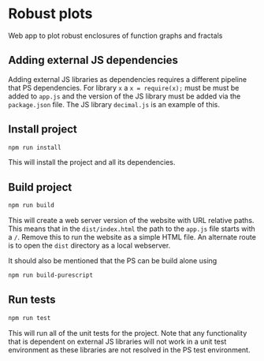 # Robust plots
Web app to plot robust enclosures of function graphs and fractals

## Adding external JS dependencies
Adding external JS libraries as dependencies requires a different pipeline that PS dependencies. For library `x` a `x = require(x);` must be must be added to `app.js` and the version of the JS library must be added via the `package.json` file. The JS library `decimal.js` is an example of this.

## Install project
```sh
npm run install
```
This will install the project and all its dependencies.

## Build project
```sh
npm run build
```
This will create a web server version of the website with URL relative paths. This means that in the `dist/index.html` the path to the `app.js` file starts with a `/`. Remove this to run the website as a simple HTML file. An alternate route is to open the `dist` directory as a local webserver.

It should also be mentioned that the PS can be build alone using
```sh
npm run build-purescript
```

## Run tests
```sh
npm run test
```
This will run all of the unit tests for the project. Note that any functionality that is dependent on external JS libraries will not work in a unit test environment as these libraries are not resolved in the PS test environment.